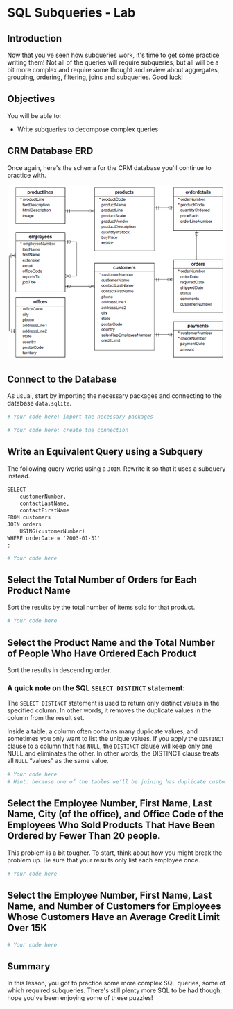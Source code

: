 # SQL Subqueries - Lab

## Introduction

Now that you've seen how subqueries work, it's time to get some practice writing them! Not all of the queries will require subqueries, but all will be a bit more complex and require some thought and review about aggregates, grouping, ordering, filtering, joins and subqueries. Good luck!  

## Objectives

You will be able to:

* Write subqueries to decompose complex queries

## CRM Database ERD

Once again, here's the schema for the CRM database you'll continue to practice with.

<img src="images/Database-Schema.png" width="600">

## Connect to the Database

As usual, start by importing the necessary packages and connecting to the database `data.sqlite`.


```python
# Your code here; import the necessary packages
```


```python
# Your code here; create the connection
```

## Write an Equivalent Query using a Subquery

The following query works using a `JOIN`. Rewrite it so that it uses a subquery instead.

```
SELECT
    customerNumber,
    contactLastName,
    contactFirstName
FROM customers
JOIN orders 
    USING(customerNumber)
WHERE orderDate = '2003-01-31'
;
```


```python
# Your code here
```

## Select the Total Number of Orders for Each Product Name

Sort the results by the total number of items sold for that product.


```python
# Your code here
```

## Select the Product Name and the  Total Number of People Who Have Ordered Each Product

Sort the results in descending order.

### A quick note on the SQL  `SELECT DISTINCT` statement:

The `SELECT DISTINCT` statement is used to return only distinct values in the specified column. In other words, it removes the duplicate values in the column from the result set.

Inside a table, a column often contains many duplicate values; and sometimes you only want to list the unique values. If you apply the `DISTINCT` clause to a column that has `NULL`, the `DISTINCT` clause will keep only one NULL and eliminates the other. In other words, the DISTINCT clause treats all `NULL` “values” as the same value.


```python
# Your code here
# Hint: because one of the tables we'll be joining has duplicate customer numbers, you should use DISTINCT
```

## Select the Employee Number, First Name, Last Name, City (of the office), and Office Code of the Employees Who Sold Products That Have Been Ordered by Fewer Than 20 people.

This problem is a bit tougher. To start, think about how you might break the problem up. Be sure that your results only list each employee once.


```python
# Your code here
```

## Select the Employee Number, First Name, Last Name, and Number of Customers for Employees Whose Customers Have an Average Credit Limit Over 15K


```python
# Your code here
```

## Summary

In this lesson, you got to practice some more complex SQL queries, some of which required subqueries. There's still plenty more SQL to be had though; hope you've been enjoying some of these puzzles!
